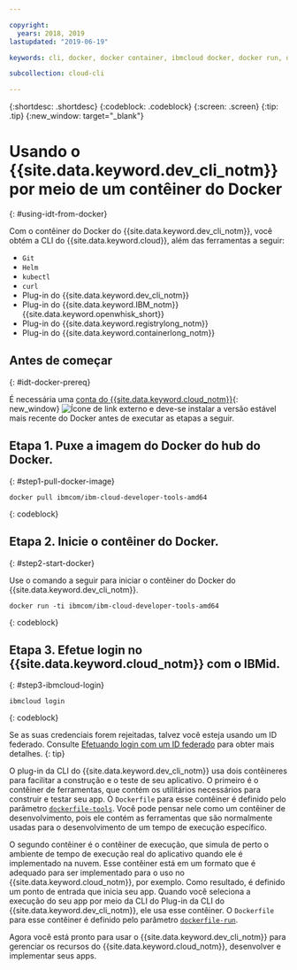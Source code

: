 ```yaml
---

copyright:
  years: 2018, 2019
lastupdated: "2019-06-19"

keywords: cli, docker, docker container, ibmcloud docker, docker run, docker pull, ibmcloud cli, dockerfile, ibmcloud login

subcollection: cloud-cli

---
```


{:shortdesc: .shortdesc}
{:codeblock: .codeblock}
{:screen: .screen}
{:tip: .tip}
{:new_window: target="_blank"}

# Usando o {{site.data.keyword.dev_cli_notm}} por meio de um contêiner do Docker
{: #using-idt-from-docker}

Com o contêiner do Docker do {{site.data.keyword.dev_cli_notm}}, você obtém a CLI do
{{site.data.keyword.cloud}}, além das ferramentas a seguir:

* `Git`
* `Helm`
* `kubectl`
* `curl`
* Plug-in do {{site.data.keyword.dev_cli_notm}}
* Plug-in do {{site.data.keyword.IBM_notm}} {{site.data.keyword.openwhisk_short}}
* Plug-in do {{site.data.keyword.registrylong_notm}}
* Plug-in do {{site.data.keyword.containerlong_notm}}

## Antes de começar
{: #idt-docker-prereq}

É necessária uma [conta do {{site.data.keyword.cloud_notm}}](https://{DomainName}/login){: new_window} ![Ícone de link externo](../../../icons/launch-glyph.svg "Ícone de link externo") e deve-se instalar a versão estável mais recente do Docker antes de executar as etapas a seguir.

## Etapa 1. Puxe a imagem do Docker do hub do Docker.
{: #step1-pull-docker-image}

```
docker pull ibmcom/ibm-cloud-developer-tools-amd64
```
{: codeblock}

## Etapa 2. Inicie o contêiner do Docker.
{: #step2-start-docker}

Use o comando a seguir para iniciar o contêiner do Docker do {{site.data.keyword.dev_cli_notm}}.

```
docker run -ti ibmcom/ibm-cloud-developer-tools-amd64
```
{: codeblock}

## Etapa 3. Efetue login no {{site.data.keyword.cloud_notm}} com o IBMid.
{: #step3-ibmcloud-login}

```
ibmcloud login
```
{: codeblock}

Se as suas credenciais forem rejeitadas, talvez você esteja usando um ID federado. Consulte
[Efetuando login com um ID federado](/docs/iam?topic=iam-federated_id#federated_id) para obter mais detalhes.
{: tip}

O plug-in da CLI do {{site.data.keyword.dev_cli_notm}} usa dois contêineres para facilitar a construção e o teste de seu aplicativo. O primeiro é o contêiner de ferramentas, que contém os utilitários necessários para construir e testar seu app. O `Dockerfile` para esse contêiner é definido pelo parâmetro [`dockerfile-tools`](/docs/cli/idt?topic=cloud-cli-idt-cli#command-parameters). Você pode pensar nele como um contêiner de desenvolvimento, pois ele contém as ferramentas que são normalmente usadas para o desenvolvimento de um tempo de execução específico.

O segundo contêiner é o contêiner de execução, que simula de perto o ambiente de tempo de execução real do aplicativo quando ele é implementado na nuvem. Esse contêiner está em um formato que é adequado para ser implementado para o uso no {{site.data.keyword.cloud_notm}}, por exemplo. Como resultado, é definido um ponto de entrada que inicia seu app. Quando você seleciona a execução do seu app por meio da CLI do Plug-in da CLI do {{site.data.keyword.dev_cli_notm}}, ele usa esse contêiner. O `Dockerfile` para esse contêiner é definido pelo parâmetro
[`dockerfile-run`](/docs/cli/idt?topic=cloud-cli-idt-cli#run-parameters).

Agora você está pronto para usar o {{site.data.keyword.dev_cli_notm}} para gerenciar os recursos do {{site.data.keyword.cloud_notm}}, desenvolver e implementar seus apps.

